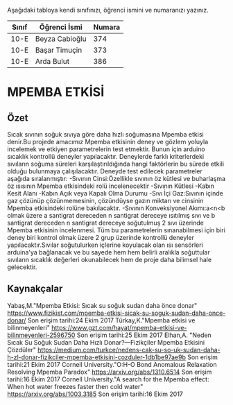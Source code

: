 

Aşağıdaki tabloya kendi sınıfınızı, öğrenci ismini ve numaranızı yazınız. 

Sınıf | Öğrenci İsmi  | Numara
-------|----------------|--------
10-E   | Beyza Cabioğlu| 374
10-E   | Başar Timuçin | 373
10-E   | Arda Bulut    | 386
#  MPEMBA ETKİSİ
## Özet
Sıcak sıvının soğuk sıvıya göre daha hızlı soğumasına Mpemba etkisi denir.Bu projede amacımız Mpemba etkisinin deney ve gözlem yoluyla incelemek ve etkiyen parametrelerin test etmektir. Bunun için arduino sıcaklık kontrollü  deneyler yapılacaktır. Deneylerde farklı kriterlerdeki sıvıların soğuma  süreleri karşılaştırıldığında hangi faktörlerin bu sürede etkili olduğu bulunmaya çalışılacaktır. Deneyde test edilecek parametreler aşağıda sıralanmıştır:
-Sıvının Cinsi:Özellikle sıvının öz kütlesi ve buharlaşma öz ısısının Mpemba etkisindeki rolü incelenecektir
-Sıvının Kütlesi
-Kabın Kesit Alanı
-Kabın Açık veya Kapalı Olma Durumu
-Sıvı İçi Gaz:Sıvının içinde gaz çözünüp çözünmemesinin, çözündüyse gazın miktarı ve cinsinin Mpemba etkisindeki rolüne bakılacaktır.
-Sıvının Konveksiyonel Akımı:a<n<b olmak üzere a santigrat dereceden n santigrat dereceye ısıtılmış sıvı ve b santigrat dereceden n santigrat dereceye soğutulmuş 2 sıvı üzerinde Mpemba etkisinin incelenmesi.
  Tüm bu parametrelerin sınanabilmesi için biri deney biri kontrol olmak üzere 2 grup üzerinde kontrollü deneyler yapılacaktır.Sıvılar soğutulurken içlerine koyulacak olan ısı sensörleri arduina'ya bağlanacak ve bu sayede hem hem belirli aralıkla soğuttular sıvıların sıcaklık değerleri okunabilecek hem de proje daha bilimsel hale gelecektir. 

## Kaynakçalar  
Yabaş,M."Mpemba Etkisi: Sıcak su soğuk sudan daha önce donar"
https://www.fizikist.com/mpemba-etkisi-sicak-su-soguk-sudan-daha-once-donar/
Son erişim tarihi:24 Ekim 2017
Türkay,K."Mpemba etkisi ve bilinmeyenleri"
https://www.gzt.com/hayat/mpemba-etkisi-ve-bilinmeyenleri-2596750
Son erişim tarihi:25 Ekim 2017
Elhan,A. "Neden Sıcak Su Soğuk Sudan Daha Hızlı Donar?—Fizikçiler Mpemba Etkisini Çözdüler"
https://medium.com/turkce/nedens-cak-su-so-uk-sudan-daha-h-zl-donar-fizikciler-mpemba-etkisini-cozduler-1db1be97ae9b
Son erişim tarihi:21 Ekim 2017
Cornell University."O:H-O Bond Anomalous Relaxation Resolving Mpemba Paradox"
https://arxiv.org/abs/1310.6514
Son erişim tarihi:16 Ekim 2017
Cornell University."A search for the Mpemba effect: When hot water freezes faster then cold water"
https://arxiv.org/abs/1003.3185
Son erişim tarihi:16 Ekim 2017
